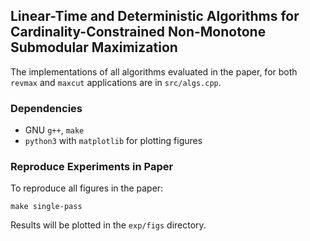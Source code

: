 ## Linear-Time and Deterministic Algorithms for Cardinality-Constrained Non-Monotone Submodular Maximization

The implementations of all algorithms evaluated in the paper,
for both `revmax` and `maxcut` applications are in `src/algs.cpp`.

### Dependencies
- GNU `g++`, `make`
- `python3` with `matplotlib` for plotting figures

### Reproduce Experiments in Paper
To reproduce all figures in the paper:
```
make single-pass
```
Results will be plotted in the `exp/figs` directory.

